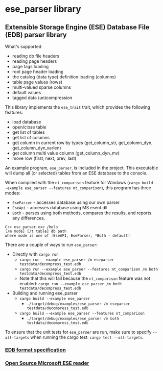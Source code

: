 # ese_parser library
## Extensible Storage Engine (ESE) Database File (EDB) parser library

What's supported:
- reading db file headers
- reading page headers
- page tags loading
- root page header loading
- the catalog (data type) definition loading (columns)
- table page values (rows)
- multi-valued sparse columns
- default values
- tagged data (un)compression

This library implements the `ese_trait` trait, which provides the following features:
- load database
- open/close table
- get list of tables
- get list of columns
- get column in current row by types (get_column_str, get_column_dyn, get_column_dyn_varlen)
- get column multi value column (get_column_dyn_mv)
- move row (first, next, prev, last)

An example program, `ese_parser`, is included in the project. This executable will dump all (or selected) tables from an ESE database to the console.

When compiled with the `nt_comparison` feature for Windows (`cargo build --example ese_parser --features nt_comparison`), this program has three modes:
* `EseParser` - accesses database using our own parser
* `EseApi` - accesses database using MS esent.dll
* `Both` - parses using both methods, compares the results, and reports any differences.
```
C:> ese_parser.exe /help
[/m mode] [/t table] db path
where mode is one of [EseAPI, EseParser, *Both - default]
```
There are a couple of ways to run `ese_parser`:
* Directly with `cargo run`
  * `cargo run --example ese_parser /m eseparser testdata/decompress_test.edb`
  * `cargo run --example ese_parser --features nt_comparison /m both testdata/decompress_test.edb`
  * Note that this will fail because the `nt_comparison` feature was not enabled: `cargo run --example ese_parser /m both testdata/decompress_test.edb`
* Building and running ese_parser
  * `cargo build --example ese_parser`
    * `./target/debug/examples/ese_parser /m eseparser testdata/decompress_test.edb `
  * `cargo build --example ese_parser --features nt_comparison`
    * `./target/debug/examples/ese_parser /m both testdata/decompress_test.edb`

To ensure that the unit tests for `ese_parser` are run, make sure to specify `--all-targets` when running the cargo test: `cargo test --all-targets`.

### [EDB format  specification](https://github.com/libyal/libesedb/blob/main/documentation/Extensible%20Storage%20Engine%20(ESE)%20Database%20File%20(EDB)%20format.asciidoc)
### [Open Source Microsoft ESE reader](https://github.com/microsoft/Extensible-Storage-Engine)